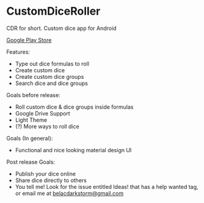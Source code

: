 # CustomDiceRoller
CDR for short. Custom dice app for Android

[Google Play Store](https://play.google.com/store/apps/details?id=com.apps.darkstorm.cdr)

Features:
* Type out dice formulas to roll
* Create custom dice
* Create custom dice groups
* Search dice and dice groups

Goals before release:
* Roll custom dice & dice groups inside formulas
* Google Drive Support
* Light Theme
* (?) More ways to roll dice

Goals (In general):
* Functional and nice looking material design UI

Post release Goals:
* Publish your dice online
* Share dice directly to others
* You tell me! Look for the issue entitled Ideas! that has a help wanted tag, or email me at belacdarkstorm@gmail.com
